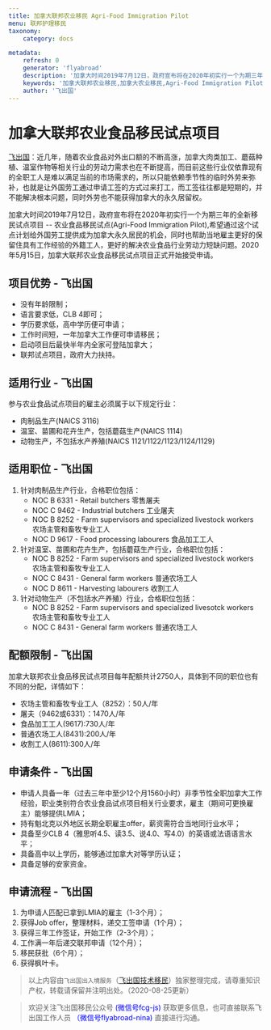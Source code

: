 ```yaml
---
title: 加拿大联邦农业移民 Agri-Food Immigration Pilot 
menu: 联邦护理移民
taxonomy:
    category: docs

metadata:
    refresh: 0
    generator: 'flyabroad'
    description: '加拿大时间2019年7月12日，政府宣布将在2020年初实行一个为期三年的全新移民试点项目--农业食品移民试点(Agri-Food Immigration Pilot),希望通过这个试点计划给外国劳工提供成为加拿大永久居民的机会，同时也帮助当地雇主更好的保留住具有工作经验的外籍工人，更好的解决农业食品行业劳动力短缺问题。2020年5月15日，加拿大联邦农业食品移民试点项目正式开始接受申请。'
    keywords: '加拿大联邦农业移民,加拿大农业移民,Agri-Food Immigration Pilot'
    author: '飞出国'
---
```


# 加拿大联邦农业食品移民试点项目

[飞出国](/home)：近几年，随着农业食品对外出口额的不断高涨，加拿大肉类加工、蘑菇种植、温室作物等相关行业的劳动力需求也在不断提高，而目前这些行业仅依靠现有的全职工人是难以满足当前的市场需求的，所以只能依赖季节性的临时外劳来弥补，也就是让外国劳工通过申请工签的方式过来打工，而工签往往都是短期的，并不能解决根本问题，同时外劳也不能获得加拿大的永久居留权。

加拿大时间2019年7月12日，政府宣布将在2020年初实行一个为期三年的全新移民试点项目 -- 农业食品移民试点(Agri-Food Immigration Pilot),希望通过这个试点计划给外国劳工提供成为加拿大永久居民的机会，同时也帮助当地雇主更好的保留住具有工作经验的外籍工人，更好的解决农业食品行业劳动力短缺问题。2020年5月15日，加拿大联邦农业食品移民试点项目正式开始接受申请。

## 项目优势 - 飞出国

* 没有年龄限制；
* 语言要求低，CLB 4即可；
* 学历要求低，高中学历便可申请；
* 工作时间短，一年加拿大工作便可申请移民；
* 启动项目后最快半年内全家可登陆加拿大；
* 联邦试点项目，政府大力扶持。

## 适用行业 - 飞出国

参与农业食品试点项目的雇主必须属于以下规定行业：

* 肉制品生产(NAICS 3116)
* 温室、苗圃和花卉生产，包括蘑菇生产(NAICS 1114)
* 动物生产，不包括水产养殖(NAICS 1121/1122/1123/1124/1129)

## 适用职位 - 飞出国

1. 针对肉制品生产行业，合格职位包括：
    * NOC B 6331 - Retail butchers 零售屠夫
    * NOC C 9462 - Industrial butchers 工业屠夫
    * NOC B 8252 - Farm supervisors and specialized livestock workers 农场主管和畜牧专业工人
    * NOC D 9617 - Food processing labourers 食品加工工人
2. 针对温室、苗圃和花卉生产，包括蘑菇生产行业，合格职位包括：
    * NOC B 8252 - Farm supervisors and specialized livestock workers 农场主管和畜牧专业工人
    * NOC C 8431 - General farm workers 普通农场工人
    * NOC D 8611 - Harvesting labourers 收割工人
3. 针对动物生产（不包括水产养殖）行业，合格职位包括：
    * NOC B 8252 - Farm supervisors and specialized livesotck workers 农场主管和畜牧专业工人
    * NOC C 8431 - General farm workers 普通农场工人

## 配额限制 - 飞出国

加拿大联邦农业食品移民试点项目每年配额共计2750人，具体到不同的职位也有不同的分配，详情如下：

* 农场主管和畜牧专业工人（8252）：50人/年
* 屠夫（9462或6331）：1470人/年
* 食品加工工人(9617):730人/年
* 普通农场工人(8431):200人/年
* 收割工人(8611):300人/年

## 申请条件 - 飞出国

* 申请人具备一年（过去三年中至少12个月1560小时）非季节性全职加拿大工作经验，职业类别符合农业食品试点项目相关行业要求，雇主（期间可更换雇主）能够提供LMIA；
* 持有魁北克以外地区长期全职雇主offer，薪资需符合当地同行业水平；
* 具备至少CLB 4（雅思听4.5、读3.5、说4.0、写4.0）的英语或法语语言水平；
* 具备高中以上学历，能够通过加拿大对等学历认证；
* 具备足够的安家资金。

## 申请流程 - 飞出国

1. 为申请人匹配已拿到LMIA的雇主（1-3个月）；
2. 获得Job offer，整理材料，递交工签申请（1个月）；
3. 获得三年工作签证，开始工作（2-3个月）；
4. 工作满一年后递交联邦申请（12个月）；
5. 移民获批（6个月）；
6. 获得枫叶卡。

> 以上内容由`飞出国出入境服务`（[飞出国技术移民](http://js.flyabroad.com.hk)）独家整理完成，请尊重知识产权，转载请保留并注明出处。（2020-08-25更新）

> 欢迎关注飞出国移民公众号 <font color=Blue>(微信号fcg-js)</font> 获取更多信息，也可直接联系飞出国工作人员 <font color=Blue>（微信号flyabroad-nina)</font> 直接进行沟通。